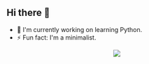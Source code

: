 ## Hi there 👋

- 🌱 I'm currently working on learning Python.
- ⚡ Fun fact: I'm a minimalist.  

<p align="center">
  <img src="https://api.boot.dev/v1/users/public/ce3ae662-7611-414c-af75-496c82b5ccd6/thumbnail" >
</p>
<!--
**BrainCacheMiss/BrainCacheMiss** is a ✨ _special_ ✨ repository because its `README.md` (this file) appears on your GitHub profile.

Here are some ideas to get you started:

- 🔭 I’m currently working on ...
- 🌱 I’m currently learning ...
- 👯 I’m looking to collaborate on ...
- 🤔 I’m looking for help with ...
- 💬 Ask me about ...
- 📫 How to reach me: ...
- 😄 Pronouns: ...
- ⚡ Fun fact: ...
-->
